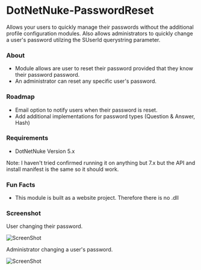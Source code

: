 DotNetNuke-PasswordReset
========================

Allows your users to quickly manage their passwords without the additional profile configuration modules. Also allows administrators to quickly change a user's password utilzing the SUserId querystring parameter.

### About
* Module allows are user to reset their password provided that they know their password password.
* An administrator can reset any specific user's password.

### Roadmap
* Email option to notify users when their password is reset.
* Add additional implementations for password types (Question & Answer, Hash)

### Requirements
* DotNetNuke Version 5.x

Note: I haven't tried confirmed running it on anything but 7.x but the API and install manifest is the same so it should work.

### Fun Facts
* This module is built as a website project. Therefore there is no .dll

### Screenshot

User changing their password.

![ScreenShot](https://dl.dropboxusercontent.com/u/10620012/DotNetNuke-PasswordReset-User.png)

Administrator changing a user's password.

![ScreenShot](https://dl.dropboxusercontent.com/u/10620012/DotNetNuke-PasswordReset-Admin.png)

